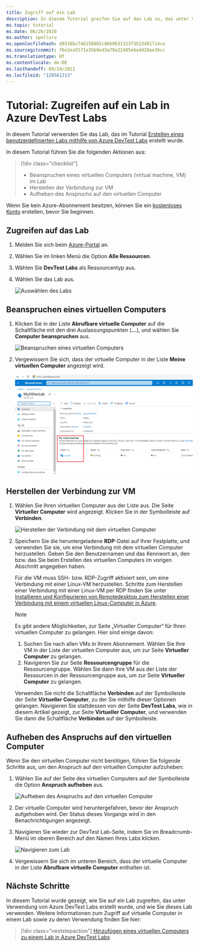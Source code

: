 ```yaml
---
title: Zugriff auf ein Lab
description: In diesem Tutorial greifen Sie auf das Lab zu, das unter Verwendung von Azure DevTest Labs erstellt wird, beanspruchen virtuelle Computer, verwenden diese, und heben den Anspruch wieder auf.
ms.topic: tutorial
ms.date: 06/26/2020
ms.author: spelluru
ms.openlocfilehash: d9338bc746158802c86b9631323f3523d01714ce
ms.sourcegitcommit: f6e2ea5571e35b9ed3a79a22485eba4d20ae36cc
ms.translationtype: HT
ms.contentlocale: de-DE
ms.lasthandoff: 09/24/2021
ms.locfileid: "128561313"
---
```

# <a name="tutorial-access-a-lab-in-azure-devtest-labs"></a>Tutorial: Zugreifen auf ein Lab in Azure DevTest Labs
In diesem Tutorial verwenden Sie das Lab, das im Tutorial [Erstellen eines benutzerdefinierten Labs mithilfe von Azure DevTest Labs](tutorial-create-custom-lab.md) erstellt wurde.

In diesem Tutorial führen Sie die folgenden Aktionen aus:

> [!div class="checklist"]
> * Beanspruchen eines virtuellen Computers (virtual machine, VM) im Lab
> * Herstellen der Verbindung zur VM
> * Aufheben des Anspruchs auf den virtuellen Computer

Wenn Sie kein Azure-Abonnement besitzen, können Sie ein [kostenloses Konto](https://azure.microsoft.com/free/) erstellen, bevor Sie beginnen.

## <a name="access-the-lab"></a>Zugreifen auf das Lab

1. Melden Sie sich beim [Azure-Portal](https://portal.azure.com) an.
2. Wählen Sie im linken Menü die Option **Alle Ressourcen**. 
3. Wählen Sie **DevTest Labs** als Ressourcentyp aus. 
4. Wählen Sie das Lab aus. 

    ![Auswählen des Labs](./media/tutorial-use-custom-lab/search-for-select-custom-lab.png)

## <a name="claim-a-vm"></a>Beanspruchen eines virtuellen Computers

1. Klicken Sie in der Liste **Abrufbare virtuelle Computer** auf die Schaltfläche mit den drei Auslassungspunkten (**...**), und wählen Sie **Computer beanspruchen** aus.

    ![Beanspruchen eines virtuellen Computers](./media/tutorial-use-custom-lab/claim-virtual-machine.png)
1. Vergewissern Sie sich, dass der virtuelle Computer in der Liste **Meine virtuellen Computer** angezeigt wird.

    ![Mein virtueller Computer](./media/tutorial-use-custom-lab/my-virtual-machines.png)

## <a name="connect-to-the-vm"></a>Herstellen der Verbindung zur VM

1. Wählen Sie Ihren virtuellen Computer aus der Liste aus. Die Seite **Virtueller Computer** wird angezeigt. Klicken Sie in der Symbolleiste auf **Verbinden**.

    ![Herstellen der Verbindung mit dem virtuellen Computer](./media/tutorial-use-custom-lab/connect-button.png)
2. Speichern Sie die heruntergeladene **RDP**-Datei auf Ihrer Festplatte, und verwenden Sie sie, um eine Verbindung mit dem virtuellen Computer herzustellen. Geben Sie den Benutzernamen und das Kennwort an, den bzw. das Sie beim Erstellen des virtuellen Computers im vorigen Abschnitt angegeben haben. 

    Für die VM muss SSH- bzw. RDP-Zugriff aktiviert sein, um eine Verbindung mit einer Linux-VM herzustellen. Schritte zum Herstellen einer Verbindung mit einer Linux-VM per RDP finden Sie unter [Installieren und Konfigurieren von Remotedesktop zum Herstellen einer Verbindung mit einem virtuellen Linux-Computer in Azure](../virtual-machines/linux/use-remote-desktop.md). 

    > [!NOTE]
    > Es gibt andere Möglichkeiten, zur Seite „Virtueller Computer“ für Ihren virtuellen Computer zu gelangen. Hier sind einige davon: 
    > 
    > 1. Suchen Sie nach allen VMs in Ihrem Abonnement. Wählen Sie Ihre VM in der Liste der virtuellen Computer aus, um zur Seite **Virtueller Computer** zu gelangen.
    > 2. Navigieren Sie zur Seite **Ressourcengruppe** für die Ressourcengruppe. Wählen Sie dann Ihre VM aus der Liste der Ressourcen in der Ressourcengruppe aus, um zur Seite **Virtueller Computer** zu gelangen. 
    >
    > Verwenden Sie nicht die Schaltfläche **Verbinden** auf der Symbolleiste der Seite **Virtueller Computer**, zu der Sie mithilfe dieser Optionen gelangen. Navigieren Sie stattdessen von der Seite **DevTest Labs**, wie in diesem Artikel gezeigt, zur Seite **Virtueller Computer**, und verwenden Sie dann die Schaltfläche **Verbinden** auf der Symbolleiste.


## <a name="unclaim-the-vm"></a>Aufheben des Anspruchs auf den virtuellen Computer
Wenn Sie den virtuellen Computer nicht benötigen, führen Sie folgende Schritte aus, um den Anspruch auf den virtuellen Computer aufzuheben: 

1. Wählen Sie auf der Seite des virtuellen Computers auf der Symbolleiste die Option **Anspruch aufheben** aus. 

    ![Aufheben des Anspruchs auf den virtuellen Computer](./media/tutorial-use-custom-lab/unclaim-vm-menu.png)
1. Der virtuelle Computer wird heruntergefahren, bevor der Anspruch aufgehoben wird. Der Status dieses Vorgangs wird in den Benachrichtigungen angezeigt.  
3. Navigieren Sie wieder zur DevTest Lab-Seite, indem Sie im Breadcrumb-Menü im oberen Bereich auf den Namen Ihres Labs klicken. 
    
    ![Navigieren zum Lab](./media/tutorial-use-custom-lab/breadcrumb-to-lab.png)
1. Vergewissern Sie sich im unteren Bereich, dass der virtuelle Computer in der Liste **Abrufbare virtuelle Computer** enthalten ist.

    
## <a name="next-steps"></a>Nächste Schritte
In diesem Tutorial wurde gezeigt, wie Sie auf ein Lab zugreifen, das unter Verwendung von Azure DevTest Labs erstellt wurde, und wie Sie dieses Lab verwenden. Weitere Informationen zum Zugriff auf virtuelle Computer in einem Lab sowie zu deren Verwendung finden Sie hier: 

> [!div class="nextstepaction"]
> [Hinzufügen eines virtuellen Computers zu einem Lab in Azure DevTest Labs](devtest-lab-add-vm.md)
